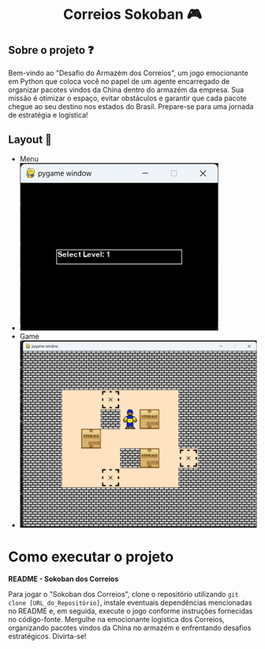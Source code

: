 <h1 align="center">Correios Sokoban 🎮 </h1>

## Sobre o projeto ❓

Bem-vindo ao "Desafio do Armazém dos Correios", um jogo emocionante em Python que coloca você no papel de um agente encarregado de organizar pacotes vindos da China dentro do armazém da empresa.
Sua missão é otimizar o espaço, evitar obstáculos e garantir que cada pacote chegue ao seu destino nos estados do Brasil.
Prepare-se para uma jornada de estratégia e logística!

## Layout  🎨

- Menu
- ![](https://github.com/theRealPedroGabriel/Correios_SokobanGame/blob/master/layout/Captura%20de%20tela%202024-01-19%20150358.png)
- Game
-  ![](https://github.com/theRealPedroGabriel/Correios_SokobanGame/blob/master/layout/Captura%20de%20tela%202024-01-19%20150301.png)


# Como executar o projeto

**README - Sokoban dos Correios**

Para jogar o "Sokoban dos Correios", clone o repositório utilizando `git clone [URL_do_Repositório]`, instale eventuais dependências mencionadas no README e,
em seguida, execute o jogo conforme instruções fornecidas no código-fonte. Mergulhe na emocionante logística dos Correios, organizando pacotes vindos da China no armazém e enfrentando desafios estratégicos.
Divirta-se!
